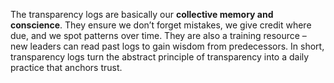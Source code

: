 The transparency logs are basically our **collective memory and conscience**. They ensure we don’t forget mistakes, we give credit where due, and we spot patterns over time. They are also a training resource – new leaders can read past logs to gain wisdom from predecessors. In short, transparency logs turn the abstract principle of transparency into a daily practice that anchors trust.